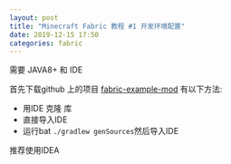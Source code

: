 ```yaml
---
layout: post
title: "Minecraft Fabric 教程 #1 开发环境配置"
date: 2019-12-15 17:50
categories: fabric
---
```

需要 JAVA8+ 和 IDE

首先下载github 上的项目 [fabric-example-mod](https://github.com/FabricMC/fabric-example-mod/) 有以下方法:

* 用IDE 克隆 库
* 直接导入IDE
* 运行bat `./gradlew genSources`然后导入IDE

推荐使用IDEA